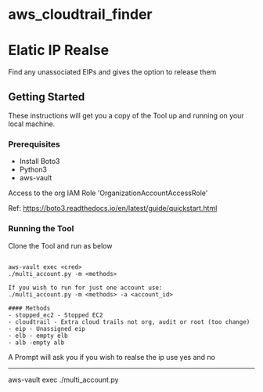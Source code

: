 # aws_cloudtrail_finder

# Elatic IP Realse
Find any unassociated EIPs and gives the option to release them

## Getting Started

These instructions will get you a copy of the Tool up and running on your local machine.

### Prerequisites

* Install Boto3
* Python3
* aws-vault

Access to the org IAM Role 'OrganizationAccountAccessRole'

Ref: https://boto3.readthedocs.io/en/latest/guide/quickstart.html


### Running the Tool

Clone the Tool and run as below

```

aws-vault exec <cred>
./multi_account.py -m <methods>

If you wish to run for just one account use:
./multi_account.py -m <methods> -a <account_id>

#### Methods
- stopped_ec2 - Stopped EC2
- cloudtrail - Extra cloud trails not org, audit or root (too change)
- eip - Unassigned eip
- elb - empty elb
- alb -empty alb

```
A Prompt will ask you if you wish to realse the ip use yes and no


**********************

aws-vault exec <role>
./multi_account.py 